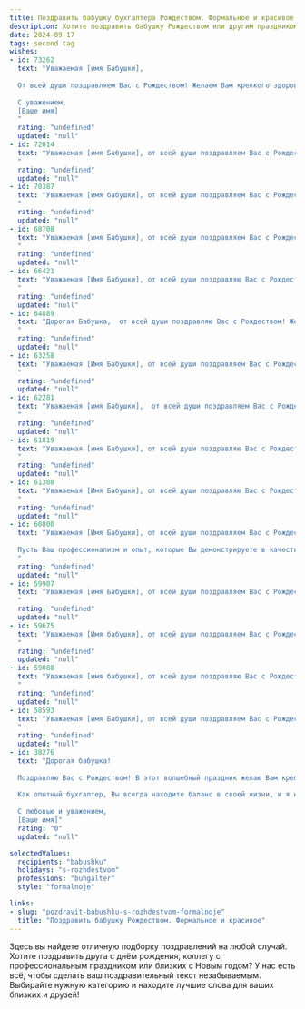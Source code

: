 ```yaml
---
title: Поздравить бабушку бухгалтера Рождеством. Формальное и красивое
description: Хотите поздравить бабушку Рождеством или другим праздником? Наш ИИ создаст незабываемое поздравление, а вы обязательно выделитесь среди других.  
date: 2024-09-17
tags: second tag
wishes:
- id: 73262
  text: "Уважаемая [имя Бабушки],
  
  От всей души поздравляем Вас с Рождеством! Желаем Вам крепкого здоровья, семейного тепла, душевной гармонии и благополучия. Пусть этот светлый праздник принесет Вам мир, любовь и радость!
  
  С уважением,
  [Ваше имя]
  "
  rating: "undefined"
  updated: "null"
- id: 72014
  text: "Уважаемая [имя Бабушки], от всей души поздравляем Вас с Рождеством Христовым! Желаем Вам крепкого здоровья, душевного тепла, благополучия и радости в этот светлый праздник. Пусть в Вашем доме всегда царят мир, любовь и достаток.
  "
  rating: "undefined"
  updated: "null"
- id: 70387
  text: "Уважаемая [имя бабушки], от всей души поздравляем Вас с Рождеством Христовым! Желаем Вам крепкого здоровья, душевного тепла и благополучия. Пусть этот светлый праздник принесет в Вашу жизнь радость, мир и любовь.  Пусть в Новом году Вас окружают только близкие и любимые люди, а удача во всех начинаниях всегда будет с Вами!
  "
  rating: "undefined"
  updated: "null"
- id: 68708
  text: "Уважаемая [имя Бабушки], от всей души поздравляем Вас с Рождеством! Желаем Вам крепкого здоровья, семейного тепла, благополучия и праздничного настроения. Пусть этот светлый праздник принесет Вам радость, мир и гармонию.
  "
  rating: "undefined"
  updated: "null"
- id: 66421
  text: "Уважаемая [Имя Бабушки], от всей души поздравляю Вас с Рождеством! Пусть этот светлый праздник принесёт Вам здоровье, благополучие и мир в душе. Желаю, чтобы в Вашем доме всегда царили уют и тепло, а Ваши профессиональные успехи, как бухгалтера, приносили только радость.
  "
  rating: "undefined"
  updated: "null"
- id: 64889
  text: "Дорогая Бабушка,  от всей души поздравляю Вас с Рождеством! Желаю Вам крепкого здоровья, благополучия и душевного тепла в этот светлый праздник. Пусть этот день наполнит Ваш дом радостью и счастьем, а Новый год принесет новые успехи и благоприятные события.
  "
  rating: "undefined"
  updated: "null"
- id: 63258
  text: "Уважаемая [Имя Бабушки], от всей души поздравляем Вас с Рождеством! Желаем Вам крепкого здоровья, душевного тепла, семейного благополучия и  успехов в Вашей работе. Пусть Новый год принесет Вам  радость, мир и процветание.
  "
  rating: "undefined"
  updated: "null"
- id: 62281
  text: "Уважаемая [имя Бабушки],  от всей души поздравляем Вас с Рождеством!  Желаем Вам крепкого здоровья, душевного тепла,  спокойствия и благополучия в Новом году. Пусть  Ваша работа бухгалтером всегда приносит Вам удовлетворение и  успех. Счастливого Рождества!
  "
  rating: "undefined"
  updated: "null"
- id: 61819
  text: "Уважаемая [имя Бабушки], от всей души поздравляю Вас с Рождеством! Желаю Вам крепкого здоровья, душевного тепла, радости и благополучия в новом году. Пусть праздничное настроение согревает Вас всегда, а профессиональные успехи вдохновляют на новые свершения!
  "
  rating: "undefined"
  updated: "null"
- id: 61308
  text: "Уважаемая [Имя Бабушки], от всей души поздравляю Вас с Рождеством! Желаю Вам крепкого здоровья, душевного тепла и праздничного настроения. Пусть этот светлый праздник принесет Вам радость, мир и благополучие.
  "
  rating: "undefined"
  updated: "null"
- id: 60800
  text: "Уважаемая [Имя Бабушки], от всей души поздравляем Вас с Рождеством! Желаем Вам крепкого здоровья, душевного спокойствия и праздничного настроения. Пусть этот светлый праздник принесет в Ваш дом мир, любовь и радость.
  
  Пусть Ваш профессионализм и опыт, которые Вы демонстрируете в качестве бухгалтера, продолжают приносить Вам удовлетворение и признание. С Рождеством!
  "
  rating: "undefined"
  updated: "null"
- id: 59907
  text: "Уважаемая [имя Бабушки], от всей души поздравляем Вас с Рождеством Христовым! Желаем Вам крепкого здоровья, семейного благополучия, радости и мира в душе. Пусть этот светлый праздник принесет Вам только добрые вести и исполнение самых заветных желаний.
  "
  rating: "undefined"
  updated: "null"
- id: 59675
  text: "Уважаемая [Имя бабушки], от всей души поздравляем Вас с Рождеством Христовым! Желаем Вам крепкого здоровья, душевного тепла и семейного благополучия. Пусть наступающий год принесет Вам радость, мир и процветание! Счастливых рождественских праздников!
  "
  rating: "undefined"
  updated: "null"
- id: 59088
  text: "Уважаемая [имя бабушки], от всей души поздравляю Вас с Рождеством! Желаю Вам крепкого здоровья, душевного тепла, радости, благополучия и всех благ. Пусть этот светлый праздник принесёт Вам мир, покой и любовь.
  "
  rating: "undefined"
  updated: "null"
- id: 58593
  text: "Уважаемая [имя Бабушки], от всей души поздравляем Вас с Рождеством Христовым! Желаем Вам крепкого здоровья, благополучия, душевного тепла и радости в этот светлый праздник. Пусть в Вашем доме всегда царит уют, любовь и достаток, а Ваш профессиональный опыт, как опытного бухгалтера, приносит Вам заслуженное уважение и признание.
  "
  rating: "undefined"
  updated: "null"
- id: 38276
  text: "Дорогая бабушка!
  
  Поздравляю Вас с Рождеством! В этот волшебный праздник желаю Вам крепкого здоровья, счастья и мирного благополучия. Пусть в Вашем доме всегда царит уют и любовь, а жизнь будет наполнена яркими моментами и радостными событиями.
  
  Как опытный бухгалтер, Вы всегда находите баланс в своей жизни, и я надеюсь, что Новый год принесет Вам только положительные эмоции и удачу во всех начинаниях. Пусть Ваша доброта и мудрость освещают путь не только Вам, но и всем, кто Вас окружает.
  
  С любовью и уважением,
  [Ваше имя]"
  rating: "0"
  updated: "null"

selectedValues:
  recipients: "babushku"
  holidays: "s-rozhdestvom"
  professions: "buhgalter"
  style: "formalnoje"

links:
- slug: "pozdravit-babushku-s-rozhdestvom-formalnoje"
  title: "Поздравить бабушку Рождеством. Формальное и красивое"
---
```


Здесь вы найдете отличную подборку поздравлений на любой случай. 
Хотите поздравить друга с днём рождения, коллегу с профессиональным праздником или близких с Новым годом? У нас есть всё, чтобы сделать ваш поздравительный текст незабываемым. Выбирайте нужную категорию и находите лучшие слова для ваших близких и друзей!
